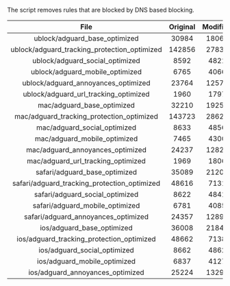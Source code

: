 The script removes rules that are blocked by DNS based blocking.


| File | Original | Modified |
|:----:|:-----:|:-----:|
| ublock/adguard_base_optimized | 30984 | 18061 |
| ublock/adguard_tracking_protection_optimized | 142856 | 27834 |
| ublock/adguard_social_optimized | 8592 | 4821 |
| ublock/adguard_mobile_optimized | 6765 | 4066 |
| ublock/adguard_annoyances_optimized | 23764 | 12577 |
| ublock/adguard_url_tracking_optimized | 1960 | 1797 |
| mac/adguard_base_optimized | 32210 | 19253 |
| mac/adguard_tracking_protection_optimized | 143723 | 28621 |
| mac/adguard_social_optimized | 8633 | 4856 |
| mac/adguard_mobile_optimized | 7465 | 4300 |
| mac/adguard_annoyances_optimized | 24237 | 12824 |
| mac/adguard_url_tracking_optimized | 1969 | 1806 |
| safari/adguard_base_optimized | 35089 | 21200 |
| safari/adguard_tracking_protection_optimized | 48616 | 7131 |
| safari/adguard_social_optimized | 8622 | 4841 |
| safari/adguard_mobile_optimized | 6781 | 4085 |
| safari/adguard_annoyances_optimized | 24357 | 12894 |
| ios/adguard_base_optimized | 36008 | 21849 |
| ios/adguard_tracking_protection_optimized | 48662 | 7138 |
| ios/adguard_social_optimized | 8662 | 4862 |
| ios/adguard_mobile_optimized | 6837 | 4127 |
| ios/adguard_annoyances_optimized | 25224 | 13290 |